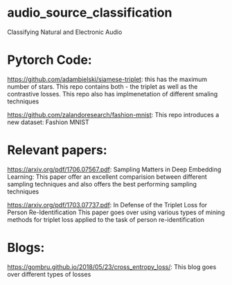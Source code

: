 # audio_source_classification
Classifying Natural and Electronic Audio


# Pytorch Code:
https://github.com/adambielski/siamese-triplet: this has the maximum number of stars. This repo contains both - the triplet as well as the contrastive losses. This repo also has implmenetation of different smaling techniques

https://github.com/zalandoresearch/fashion-mnist: This repo introduces a new dataset: Fashion MNIST

# Relevant papers:
 https://arxiv.org/pdf/1706.07567.pdf: Sampling Matters in Deep Embedding Learning:
This paper offer an excellent comparision between different sampling techniques and also offers the best performing sampling techniques

https://arxiv.org/pdf/1703.07737.pdf: In Defense of the Triplet Loss for Person Re-Identification
This paper goes over using various types of mining methods for triplet loss applied to the task of person re-identification

# Blogs:
https://gombru.github.io/2018/05/23/cross_entropy_loss/: This blog goes over different types of losses

